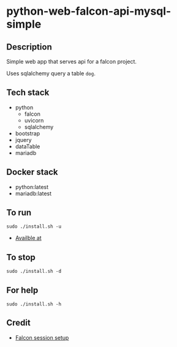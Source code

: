 # python-web-falcon-api-mysql-simple

## Description
Simple web app that serves api
for a falcon project.

Uses sqlalchemy query a table `dog`.

## Tech stack
- python
  - falcon
  - uvicorn
  - sqlalchemy
- bootstrap
- jquery
- dataTable
- mariadb

## Docker stack
- python:latest
- mariadb:latest

## To run
`sudo ./install.sh -u`
- [Availble at](http://localhost/dogs)

## To stop
`sudo ./install.sh -d`

## For help
`sudo ./install.sh -h`

## Credit
- [Falcon session setup](https://eshlox.net/2019/05/28/integrate-sqlalchemy-with-falcon-framework-second-version)
